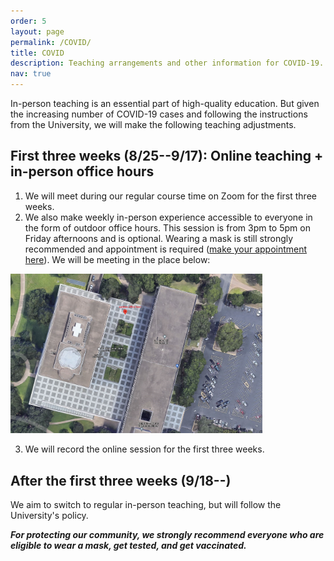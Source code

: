```yaml
---
order: 5
layout: page
permalink: /COVID/
title: COVID
description: Teaching arrangements and other information for COVID-19.
nav: true
---
```


In-person teaching is an essential part of high-quality education. But given the increasing number of COVID-19 cases and following the instructions from the University, we will make the following teaching adjustments.

## First three weeks (8/25--9/17): Online teaching + in-person office hours

1. We will meet during our regular course time on Zoom for the first three weeks. 
2. We also make weekly in-person experience accessible to everyone in the form of outdoor office hours. This session is from 3pm to 5pm on Friday afternoons and is optional. Wearing a mask is still strongly recommended and appointment is required ([make your appointment here](#)). We will be meeting in the place below:

<img src="/assets/img/office_hour.JPG" alt="place for outdoor office hours" width="80%"/>

3. We will record the online session for the first three weeks.

## After the first three weeks (9/18--)

We aim to switch to regular in-person teaching, but will follow the University's policy.

**_For protecting our community, we strongly recommend everyone who are eligible to wear a mask, get tested, and get vaccinated._**